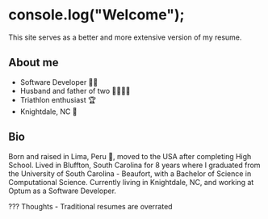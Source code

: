 # console.log("Welcome");

This site serves as a better and more extensive version of my resume.

## About me

*  Software Developer 👨‍💻
*  Husband and father of two 👨‍👩‍👦‍👦
*  Triathlon enthusiast 🏆
*  Knightdale, NC 📍

## Bio

Born and raised in Lima, Peru 🦙, moved to the USA after completing High School. Lived in Bluffton, South Carolina for 8 years where I graduated from the University of South Carolina - Beaufort, with a Bachelor of Science in Computational Science. Currently living in Knightdale, NC, and working at Optum as a Software Developer. 

??? Thoughts
    - Traditional resumes are overrated
